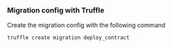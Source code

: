 ### Migration config with Truffle

Create the migration config with the following command 

```bash
truffle create migration deploy_contract
```

